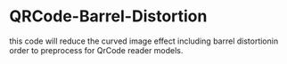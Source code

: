 # QRCode-Barrel-Distortion
this code will reduce the curved image effect including barrel distortionin order to preprocess for QrCode reader models.

